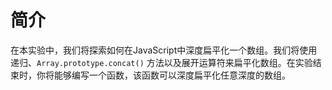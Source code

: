 # 简介

在本实验中，我们将探索如何在JavaScript中深度扁平化一个数组。我们将使用递归、`Array.prototype.concat()` 方法以及展开运算符来扁平化数组。在实验结束时，你将能够编写一个函数，该函数可以深度扁平化任意深度的数组。
